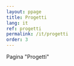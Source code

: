 ```yaml
---
layout: ppage
title: Progetti 
lang: it
ref: progetti 
permalink: /it/progetti
order: 3
---
```


Pagina "Progetti"
